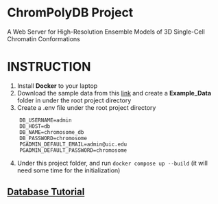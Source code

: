 # ChromPolyDB Project
A Web Server for High-Resolution Ensemble Models of 3D Single-Cell Chromatin Conformations

# INSTRUCTION
1. Install **Docker** to your laptop
2. Download the sample data from this [link](https://uofi.app.box.com/file/1699376802565?s=egh737w70px0iqcnhtq2re3xwbs1qh38) and create a **Example_Data** folder in under the root project directory
3. Create a .env file under the root project directory
```
    DB_USERNAME=admin
    DB_HOST=db
    DB_NAME=chromosome_db
    DB_PASSWORD=chromosome
    PGADMIN_DEFAULT_EMAIL=admin@uic.edu
    PGADMIN_DEFAULT_PASSWORD=chromosome
```
4. Under this project folder, and run ```docker compose up --build``` (it will need some time for the initialization)

## [Database Tutorial](https://github.com/ldu3/ChromPolymerDB_tutorial/tree/main)
